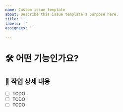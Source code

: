 ```yaml
---
name: Custom issue template
about: Describe this issue template's purpose here.
title: ''
labels: ''
assignees: ''

---
```


# 🛠️ 어떤 기능인가요?
<!-- 추가하려는 기능에 대해 간결하게 설명해주세요 -->


## 📝 작업 상세 내용
- [ ] TODO
- [ ] TODO
- [ ] TODO
